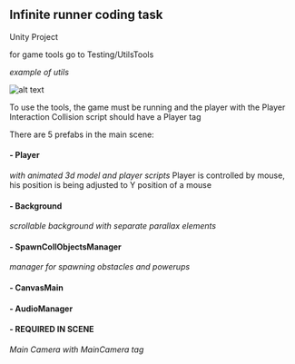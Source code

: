 ## Infinite runner coding task
Unity Project

for game tools go to Testing/UtilsTools

*example of utils*

![alt text](https://github.com/PiotrCynowski/Infinite_runner_coding_task/blob/master/utilsExample.png?raw=true)

To use the tools, the game must be running and the player with the Player Interaction Collision script should have a Player tag

There are 5 prefabs in the main scene:
#### - Player
*with animated 3d model and player scripts*
Player is controlled by mouse, his position is being adjusted to Y position of a mouse

#### - Background
*scrollable background with separate parallax elements*

#### - SpawnCollObjectsManager
*manager for spawning obstacles and powerups*

#### - CanvasMain

#### - AudioManager

#### - REQUIRED IN SCENE
*Main Camera with MainCamera tag*
